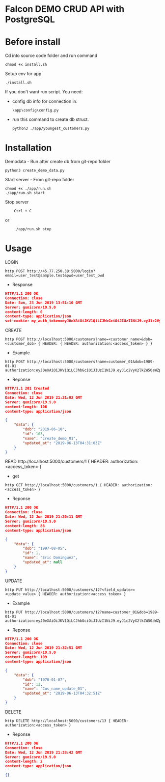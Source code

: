 # Falcon DEMO CRUD API with PostgreSQL

Before install
==============

Cd into source code folder and run command

```
chmod +x install.sh
```

Setup env for app

```
./install.sh
```

If you don't want run script. You need:

- config db info for connection in:
    ```shell
    \app\config\config.py
    ```

- run this command to create db struct.
    ```shell
    python3 ./app/youngest_customers.py
    ```

Installation
============

Demodata <optional> - Run after create db from git-repo folder
```
python3 create_demo_data.py
```

Start server - From git-repo folder

```
chmod +x ./app/run.sh
./app/run.sh start
```

Stop server

```shell
    Ctrl + C
```

or 

```shell
    ./app/run.sh stop
```

Usage
=====

LOGIN
```shell
http POST http://45.77.250.38:5000/login?email=user_test@sample.test&pwd=user_test_pwd
```

- Response
```json
HTTP/1.1 200 OK
Connection: close
Date: Sun, 23 Jun 2019 13:51:10 GMT
Server: gunicorn/19.9.0
content-length: 0
content-type: application/json
set-cookie: my_auth_token=eyJ0eXAiOiJKV1QiLCJhbGciOiJIUzI1NiJ9.eyJ1c2VyX2lkZW50aWZpZXIiOiJ1c2VyX3Rlc3RAc2FtcGxlLnRlc3QiLCJleHAiOjE1NjEzMDE0NzB9.WAPPGG5OlfhIot_QfeMOKibpFRusWvIEiNM6ZzXuvSw; HttpOnly; Max-Age=86400; Path=/customers; Secure
```




CREATE
```shell
http POST http://localhost:5000/customers?name=<customer_name>&dob=<customer_dob> { HEADER: { HEADER: authorization:<access_token> } }
```

- Example
```shell
http POST http://localhost:5000/customers?name=customer_01&dob=1989-01-01 authorization:eyJ0eXAiOiJKV1QiLCJhbGciOiJIUzI1NiJ9.eyJ1c2VyX2lkZW50aWZpZXIiOiJ1c2VyX3Rlc3RAc2FtcGxlLnRlc3QiLCJleHAiOjE1NjEzMDE0NzB9.WAPPGG5OlfhIot_QfeMOKibpFRusWvIEiNM6ZzXuvSw
```

- Reponse
```json
HTTP/1.1 201 Created
Connection: close
Date: Wed, 12 Jun 2019 21:31:03 GMT
Server: gunicorn/19.9.0
content-length: 106
content-type: application/json

{
    "data": {
        "dob": "2019-06-10",
        "id": 103,
        "name": "create_demo_01",
        "updated_at": "2019-06-13T04:31:03Z"
    }
}
```




READ
http://localhost:5000/customers/1 { HEADER: authorization:<access_token> }

- get
```shell
http GET http://localhost:5000/customers/1 { HEADER: authorization:<access_token> }
```

- Reponse
```json
HTTP/1.1 200 OK
Connection: close
Date: Wed, 12 Jun 2019 21:20:11 GMT
Server: gunicorn/19.9.0
content-length: 86
content-type: application/json

{
    "data": {
        "dob": "1997-08-05",
        "id": 1,
        "name": "Eric Dominguez",
        "updated_at": null
    }
}

```



UPDATE
```shell
http PUT http://localhost:5000/customers/12?<field_update>=<update_value> { HEADER: authorization:<access_token> }
```
- Example
```shell
http PUT http://localhost:5000/customers/12?name=customer_01&dob=1989-01-01  authorization:eyJ0eXAiOiJKV1QiLCJhbGciOiJIUzI1NiJ9.eyJ1c2VyX2lkZW50aWZpZXIiOiJ1c2VyX3Rlc3RAc2FtcGxlLnRlc3QiLCJleHAiOjE1NjEzMDE0NzB9.WAPPGG5OlfhIot_QfeMOKibpFRusWvIEiNM6ZzXuvSw
```

- Reponse
```json
HTTP/1.1 200 OK
Connection: close
Date: Wed, 12 Jun 2019 21:32:51 GMT
Server: gunicorn/19.9.0
content-length: 109
content-type: application/json

{
    "data": {
        "dob": "1970-01-07",
        "id": 12,
        "name": "Cus_name_update_01",
        "updated_at": "2019-06-13T04:32:51Z"
    }
}
```



DELETE
```shell
http DELETE http://localhost:5000/customers/13 { HEADER: authorization:<access_token> }
```

- Reponse
```json
HTTP/1.1 200 OK
Connection: close
Date: Wed, 12 Jun 2019 21:33:42 GMT
Server: gunicorn/19.9.0
content-length: 2
content-type: application/json

{}
```
